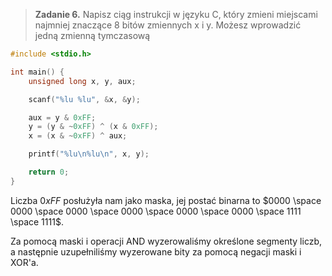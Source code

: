 >**Zadanie 6.** Napisz ciąg instrukcji w języku C, który zmieni miejscami najmniej znaczące 8 bitów zmiennych x i y. Możesz wprowadzić jedną zmienną tymczasową

```c
#include <stdio.h>

int main() {
    unsigned long x, y, aux;

    scanf("%lu %lu", &x, &y);

    aux = y & 0xFF;
    y = (y & ~0xFF) ^ (x & 0xFF);
    x = (x & ~0xFF) ^ aux;

    printf("%lu\n%lu\n", x, y);

    return 0;
}
```

Liczba $0xFF$ posłużyła nam jako maska, jej postać binarna to $0000 \space 0000 \space 0000 \space 0000 \space 0000 \space 0000 \space 1111 \space 1111$.

Za pomocą maski i operacji AND wyzerowaliśmy określone segmenty liczb, a następnie uzupełniliśmy wyzerowane bity za pomocą negacji maski i XOR'a.